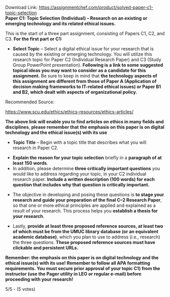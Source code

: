 Download Link: https://assignmentchef.com/product/solved-paper-c1-topic-selection
<br>
<strong>Paper </strong><strong>C1: Topic Selection (Individual) – Research on an existing or emerging technology and its related ethical issues.</strong>

This is the start of a three part assignment, consisting of Papers C1, C2, and C3. <strong>For the first part or C1:</strong>

<ul>

 <li><strong>Select Topic</strong> – Select a digital ethical issue for your research that is caused by the existing or emerging technology. You will utilize this research topic for Paper C2 (Individual Research Paper) and C3 (Study Group PowerPoint presentation). <strong>Following is a link to some suggested topical ideas you may want to consider as a candidate for this assignment.</strong> Be sure to keep in mind that <strong>the technology aspects of this assignment are different from those of Paper A (Application of decision making frameworks to IT-related ethical issues) or Paper B1 and B2, which dealt with aspects of organizational policy.</strong></li>

</ul>

Recommended Source:

<a href="https://www.scu.edu/ethics/ethics-resources/ethics-articles/" rel="nofollow">https://www.scu.edu/ethics/ethics-resources/ethics-articles/</a>

<strong>The above link will enable you to find articles on ethics in many fields and disciplines</strong>, <strong>please remember that</strong> <strong>the emphasis on this paper is on digital technology and the ethical issue(s) with its use</strong>

<ul>

 <li><strong>Topic Title</strong> – Begin with a topic title that describes what you will research in Paper C2.</li>

</ul>

<ul>

 <li><strong>Explain the reason for your topic selection</strong> briefly in a <strong>paragraph of at least 150 words</strong>.</li>

 <li>In addition, please determine <strong>three critically important questions</strong> you would like to address regarding your topic, in your C2 individual research paper. <strong>Include a written description (100 words) for each question that includes why that question is critically important.</strong></li>

</ul>

<ul>

 <li>The objective in developing and posing these questions is <strong>to stage your research and guide your preparation of the final C–2 Research Paper</strong>, so that one or more ethical principles are applied and explained as a result of your research. This process helps you <strong>establish a thesis for your research</strong>.</li>

</ul>

<ul>

 <li>Lastly, <strong>provide at least three proposed reference sources, at least two of which must be from the UMUC library database (or an equivalent academic database)</strong>, which you plan to use to address (i.e., research) the three questions. <strong>These proposed reference sources must have clickable and persistent URLs.</strong></li>

</ul>

<strong>Remember: the emphasis on this paper is on digital technology and the ethical issue(s) with its use! Remember to follow all APA formatting requirements. You must secure prior approval of your topic C1) from the instructor (use the Pager utility in LEO or regular e-mail) before proceeding with your research!</strong>

5/5 - (5 votes)